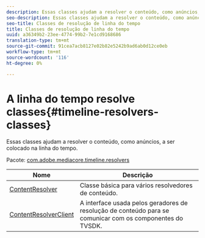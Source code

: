 ```yaml
---
description: Essas classes ajudam a resolver o conteúdo, como anúncios, a ser colocado na linha do tempo.
seo-description: Essas classes ajudam a resolver o conteúdo, como anúncios, a ser colocado na linha do tempo.
seo-title: Classes de resolução de linha do tempo
title: Classes de resolução de linha do tempo
uuid: a36349b2-23ee-4774-99b2-7e1cd9168686
translation-type: tm+mt
source-git-commit: 91cea7acb8127e02b82e5242b9ad6ab0d12ce0eb
workflow-type: tm+mt
source-wordcount: '116'
ht-degree: 0%

---
```



# A linha do tempo resolve classes{#timeline-resolvers-classes}

Essas classes ajudam a resolver o conteúdo, como anúncios, a ser colocado na linha do tempo.

Pacote: [com.adobe.mediacore.timeline.resolvers](https://help.adobe.com/en_US/primetime/api/psdk/asdoc-dhls_1.4/com/adobe/mediacore/timeline/resolvers/package-detail.html)

| Nome | Descrição |
|---|---|
| [ContentResolver](https://help.adobe.com/en_US/primetime/api/psdk/asdoc-dhls_1.4/com/adobe/mediacore/timeline/resolvers/ContentResolver.html) | Classe básica para vários resolvedores de conteúdo. |
| [ContentResolverClient](https://help.adobe.com/en_US/primetime/api/psdk/asdoc-dhls_1.4/com/adobe/mediacore/timeline/resolvers/ContentResolverClient.html) | A interface usada pelos geradores de resolução de conteúdo para se comunicar com os componentes do TVSDK. |